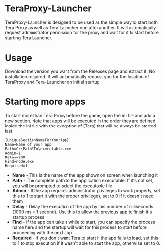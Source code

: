 # TeraProxy-Launcher

TeraProxy-Launcher is designed to be used as the simple way to start both Tera Proxy as well as Tera Launcher one after another.
It will automatically request administrator permission for the proxy and wait for it to start before starting Tera Launcher.

# Usage

Download the version you want from the Releases page and extract it.
No installation required.
It will automatically request you for the location of TeraProxy and Tera-Launcher on initial startup.

# Starting more apps

To start more than Tera Proxy before the game, open the ini file and add a new section. 
Note that apps will be executed in the order they are defined inside the ini file with the exception of [Tera] that will be always be started last.

    [UniqueSectionNameForYourApp]
    Name=Name of your app
    Path=C:\Path\To\executable.exe
    Admin=1
    Delay=200
    Find=node.exe
    Required=1

 - **Name** - This is the name of the app shown on screen when launching it
 - **Path** - The complete path to the application executable. If it's not set, you will be prompted to select the executable file
 - **Admin** - If the app requires administrator privileges to work properly, set this to 1 to start it with the proper privileges, set to 0 if it doesn't need them
 - **Delay** - Delay the execution of the app by this number of miliseconds (1000 ms = 1 second). Use this to allow the previous app to finish it's startup process
 - **Find** - If the app can take a while to start, you can specify the process name here and the startup will wait for this process to start before proceeding with the next app
 - **Required** - If you don't want Tera to start if the app fails to load, set this to 1 to stop execution if it wasn't able to start the app, otherwise set to 0.
